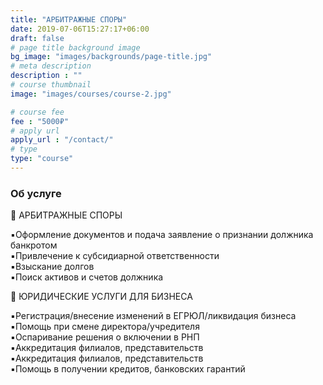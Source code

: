 ```yaml
---
title: "АРБИТРАЖНЫЕ СПОРЫ"
date: 2019-07-06T15:27:17+06:00
draft: false
# page title background image
bg_image: "images/backgrounds/page-title.jpg"
# meta description
description : ""
# course thumbnail
image: "images/courses/course-2.jpg"

# course fee
fee : "5000₽"
# apply url
apply_url : "/contact/"
# type
type: "course"
---
```



### Об услуге

📖 АРБИТРАЖНЫЕ СПОРЫ   
  
▪️Оформление документов и подача заявление о признании должника банкротом   
▪️Привлечение к субсидиарной ответственности  
▪️Взыскание долгов    
▪️Поиск активов и счетов должника   
   
  
📜 ЮРИДИЧЕСКИЕ УСЛУГИ ДЛЯ БИЗНЕСА    
  
▪️Регистрация/внесение изменений в ЕГРЮЛ/ликвидация бизнеса  
▪️Помощь при смене директора/учредителя   
▪️Оспаривание решения о включении в РНП  
▪️Аккредитация филиалов, представительств  
▪️Аккредитация филиалов, представительств   
▪️Помощь в получении кредитов, банковских гарантий  
